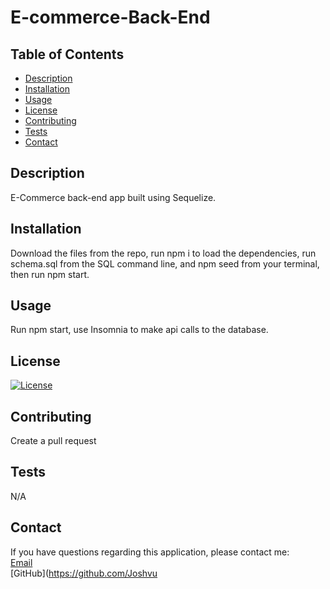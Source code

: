 # E-commerce-Back-End
## Table of Contents
  
  - [Description](#description)
  - [Installation](#installation)
  - [Usage](#usage)
  - [License](#license)
  - [Contributing](#contributing)
  - [Tests](#tests)
  - [Contact](#contact)

  ## Description
  
  E-Commerce back-end app built using Sequelize.
  
  ## Installation
  
  Download the files from the repo, run npm i to load the dependencies, run schema.sql from the SQL command line, and npm seed from your terminal, then run     npm start.
  
  ## Usage
  
  Run npm start, use Insomnia to make api calls to the database.

  ## License
  
  [![License](https://img.shields.io/badge/License-No-License-blue.svg)](https://opensource.org/licenses/No-License)
  
  ## Contributing
  
  Create a pull request
  
  ## Tests

  N/A

  ## Contact
  
  If you have questions regarding this application, please contact me:
  <br>
  [Email](mailto:Joshualemmond@gmail.com) 
  <br>
  [GitHub](https://github.com/Joshvu
